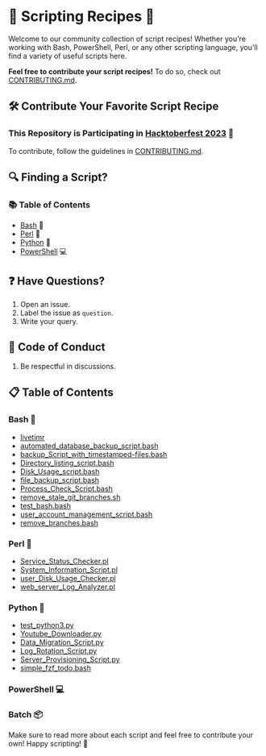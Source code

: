 # 🚀 Scripting Recipes 📜

Welcome to our community collection of script recipes! Whether you're working with Bash, PowerShell, Perl, or any other scripting language, you'll find a variety of useful scripts here.

**Feel free to contribute your script recipes!** To do so, check out [CONTRIBUTING.md](CONTRIBUTING.md).

## 🛠️ Contribute Your Favorite Script Recipe

### This Repository is Participating in [Hacktoberfest 2023](https://hacktoberfest.com/participation/#contributors) 🎉

To contribute, follow the guidelines in [CONTRIBUTING.md](CONTRIBUTING.md).

## 🔍 Finding a Script?

### 📚 Table of Contents

- [Bash](#bash-) 🐚
- [Perl](#perl-) 🐪
- [Python](#python-) 🐍
- [PowerShell](#powershell-) 💻

## ❓ Have Questions?

1. Open an issue.
2. Label the issue as `question`.
3. Write your query.

## 📜 Code of Conduct

1. Be respectful in discussions.

## 📋 Table of Contents

### Bash 🐚

- [livetimr](raymelon/livetimr)
- [automated_database_backup_script.bash](PreciousEddy/automated_database_backup_script.bash)
- [backup_Script_with_timestamped-files.bash](PreciousEddy/backup_Script_with_timestamped-files.bash)
- [Directory_listing_script.bash](PreciousEddy/Directory_listing_script.bash)
- [Disk_Usage_script.bash](PreciousEddy/Disk_Usage_script.bash)
- [file_backup_script.bash](PreciousEddy/file_backup_script.bash)
- [Process_Check_Script.bash](PreciousEddy/Process_Check_Script.bash)
- [remove_stale_git_branches.sh](Sylphritz/remove_stale_git_branches.sh)
- [test_bash.bash](raymelon/test_bash.bash)
- [user_account_management_script.bash](PreciousEddy/user_account_management_script.bash)
- [remove_branches.bash](jsnoob921/remove_branches.bash)

### Perl 🐪

- [Service_Status_Checker.pl](PreciousEddy/Perl/Service_Status_Checker.pl)
- [System_Information_Script.pl](PreciousEddy/Perl/System_Information_Script.pl)
- [user_Disk_Usage_Checker.pl](PreciousEddy/Perl/user_Disk_Usage_Checker.pl)
- [web_server_Log_Analyzer.pl](PreciousEddy/Perl/web_server_Log_Analyzer.pl)

### Python 🐍

- [test_python3.py](raymelon/test_python3.py)
- [Youtube_Downloader.py](PreciousEddy/Python/Youtube_Downloader.py)
- [Data_Migration_Script.py](PreciousEddy/Python/Data_Migration_Script.py)
- [Log_Rotation_Script.py](PreciousEddy/Python/Log_Rotation_Script.py)
- [Server_Provisioning_Script.py](PreciousEddy/Python/Server_Provisioning_Script.py)
- [simple_fzf_todo.bash](tusuii/simple_fzf_todo.bash)

### PowerShell 💻

### Batch 📦

Make sure to read more about each script and feel free to contribute your own! Happy scripting! 🚀

